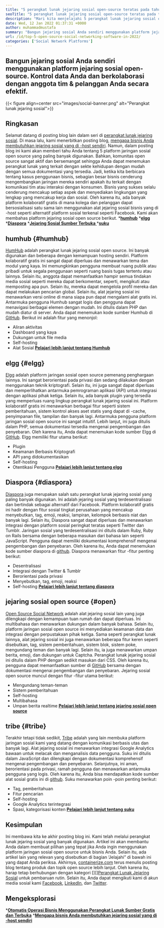```yaml
---
title: "5 perangkat lunak jejaring sosial open-source teratas pada tahun 2022" 
seoTitle: "5 perangkat lunak jejaring sosial open-source teratas pada tahun 2022" 
description: "Mari kita menjelajahi 5 perangkat lunak jejaring sosial open-source teratas. Perangkat lunak ini termasuk Humhub, Elgg, Diaspora, Jejaring Sosial Sumber Terbuka dan Suku." 
date: Wed, 12 Jan 2022 01:37:31 +0000
author: muhammadmustafa
summary: "Bangun jejaring sosial Anda sendiri menggunakan platform jejaring sosial open-source. Kontrol data Anda dan berkolaborasi dengan anggota tim Anda & amp; pelanggan secara efektif." 
url: /id/top-5-open-source-social-networking-software-in-2022/
categories: ['Social Network Platforms']
---
```


## Bangun jejaring sosial Anda sendiri menggunakan platform jejaring sosial open-source. Kontrol data Anda dan berkolaborasi dengan anggota tim & pelanggan Anda secara efektif.

{{< figure align=center src="images/social-banner.png" alt="Perangkat lunak jejaring sosial">}}


## Ringkasan
Selamat datang di posting blog lain dalam seri di [perangkat lunak jejaring sosial][1]. Di masa lalu, kami menerbitkan posting blog, [mengapa bisnis Anda membutuhkan jejaring sosial yang di -host sendiri][2]. Namun, dalam posting blog ini kami akan memberi tahu Anda tentang 5 platform jaringan sosial open source yang paling banyak digunakan. Bahkan, komunitas open source sangat aktif dan bersemangat sehingga Anda dapat menemukan perangkat lunak yang terkait dengan sekte kehidupan dengan mudah dengan semua dokumentasi yang tersedia. Jadi, ketika kita berbicara tentang kasus penggunaan bisnis, sebagian besar bisnis cenderung mengembangkan jaringan mereka sendiri apakah itu terkait dengan komunikasi tim atau interaksi dengan konsumen.
Bisnis yang sukses selalu cenderung mencakup setiap aspek dan menyediakan lingkungan yang lengkap yang mencakup kerja dan sosial. Oleh karena itu, ada banyak platform kolaboratif gratis di mana kolega dan pelanggan dapat bersosialisasi satu sama lain menggunakan alat jejaring sosial bisnis yang di -host seperti alternatif platform sosial terkenal seperti Facebook. Kami akan membahas platform jejaring sosial open source berikut.
  ***[humhub][3]** 
  ***[elgg][4]** 
  ***[Diaspora][5]** 
  *[**Jejaring Sosial Sumber Terbuka** ][6]
  ***[suku][7]** 

## humhub   {#humhub}
[HumHub][8] adalah perangkat lunak jejaring sosial open source. Ini banyak digunakan dan beberapa dengan kemampuan hosting sendiri. Platform kolaboratif gratis ini sangat dapat diperluas dan menawarkan tema dan modul yang kaya. Ini memungkinkan pengguna membuat ruang publik atau pribadi untuk segala penggunaan seperti ruang basis tugas tertentu atau lainnya. Selain itu, anggota dapat memanfaatkan hampir semua tindakan media sosial seperti mereka dapat berkomentar, seperti, mengikuti atau memposting apa pun. Selain itu, mereka dapat mengelola profil mereka dan dapat melakukan pencarian global. Selain itu, alat jejaring sosial ini menawarkan versi online di mana siapa pun dapat mengalami alat gratis ini. Antarmuka pengguna Humhub sangat logis dan pengguna dapat menavigasi berbagai elemen dengan mudah. Ini ditulis dalam PHP dan mudah diatur di server. Anda dapat menemukan kode sumber Humhub di [GitHub][9].
Berikut ini adalah fitur yang menonjol:
  * Aliran aktivitas
  * Dashboard yang kaya
  * Dukungan untuk file media
  * Self-hosting
  * Alat Sosial
[**Pelajari lebih lanjut tentang Humhub** ][10]

## elgg   {#elgg}
[Elgg][11] adalah platform jaringan sosial open source pemenang penghargaan lainnya. Ini sangat berorientasi pada privasi dan sedang dilakukan dengan menggunakan teknik kriptografi. Selain itu, ini juga sangat dapat diperluas dan memperlihatkan antarmuka pemrograman aplikasi (API) untuk integrasi dengan aplikasi pihak ketiga. Selain itu, ada banyak plugin yang tersedia yang memperluas ruang lingkup perangkat lunak jejaring sosial ini. Platform kolaboratif gratis ini menawarkan berbagai fitur seperti sistem pemberitahuan, sistem kontrol akses aset statis yang dapat di -cache, penyimpanan file, tampilan dan banyak lagi. Antarmuka pengguna platform jaringan sosial open source ini sangat intuitif. Lebih lanjut, ini juga ditulis dalam PHP, semua dokumentasi tersedia mengenai pengembangan dan penyebaran. Oleh karena itu, Anda dapat menemukan kode sumber Elgg di [GitHub][12].
Elgg memiliki fitur utama berikut:
  * Plugin
  * Keamanan Berbasis Kriptografi
  * API yang didokumentasikan
  * Self-hosting
  * Otentikasi Pengguna
**[Pelajari lebih lanjut tentang elgg][13]** 

## Diaspora   {#diaspora}
[Diaspora][14] juga merupakan salah satu perangkat lunak jejaring sosial yang paling banyak digunakan. Ini adalah jejaring sosial yang terdesentralisasi dan bertindak sebagai alternatif dari Facebook. Platform kolaboratif gratis ini hadir dengan fitur sosial tingkat perusahaan yang mencakup menyebutkan, tag, emoji, reaksi, lampiran, kelompok berbasis niat dan banyak lagi. Selain itu, Diaspora sangat dapat diperluas dan menawarkan integrasi dengan platform sosial peringkat teratas seperti Twitter dan Tumblr. Jaringan sosial yang terdesentralisasi ini ditulis dalam Ruby, Ruby on Rails bersama dengan beberapa masukan dari bahasa lain seperti JavaScript. Pengguna dapat memiliki dokumentasi komprehensif mengenai pengembangan dan penyebaran. Oleh karena itu, Anda dapat menemukan kode sumber diaspora di [github][15].
Diaspora menawarkan fitur -fitur penting berikut:
  * Desentralisasi
  * Integrasi dengan Twitter & Tumblr
  * Berorientasi pada privasi
  * Menyebutkan, tag, emoji, reaksi
  * Self-hosting
**[Pelajari lebih lanjut tentang diaspora][16]** 

## jejaring sosial open source   {#open}
[Open Source Social Network][17] adalah alat jejaring sosial lain yang juga dilengkapi dengan kemampuan tuan rumah dan dapat diperluas. Ini multibahasa dan menawarkan dukungan dalam banyak bahasa. Selain itu, platform jaringan sosial open source ini menyediakan keamanan data dan integrasi dengan perpustakaan pihak ketiga. Sama seperti perangkat lunak lainnya, alat jejaring sosial ini juga menawarkan beberapa fitur keren seperti disebutkan, tag, sistem pemberitahuan, sistem blok, sistem poke, mengundang teman dan banyak lagi. Selain itu, ia juga menawarkan umpan berita, emoji, dan dukungan untuk Captcha. Perangkat lunak jejaring sosial ini ditulis dalam PHP dengan sedikit masukan dari CSS. Oleh karena itu, pengguna dapat memanfaatkan sumber di [GitHub][18] bersama dengan dokumentasi mengenai pengembangan dan penyebaran.
Jejaring sosial open source muncul dengan fitur -fitur utama berikut:
  * Mengundang teman-teman
  * Sistem pemberitahuan
  * Self-hosting
  * Multibahasa
  * Umpan berita realtime
[**Pelajari lebih lanjut tentang jejaring sosial open source** ][19]

## tribe   {#tribe}
Terakhir tetapi tidak sedikit, [Tribe][20] adalah yang lain membuka platform jaringan sosial kami yang datang dengan komunikasi berbasis utas dan banyak lagi. Alat jejaring sosial ini menawarkan integrasi Google Analytics bawaan untuk melacak dan menganalisis data pengguna. Suku ini ditulis dalam JavaScript dan dilengkapi dengan dokumentasi komprehensif mengenai pengembangan dan penyebaran. Selanjutnya, ini aman, berorientasi pada privasi, ramah pengguna dan menawarkan antarmuka pengguna yang logis. Oleh karena itu, Anda bisa mendapatkan kode sumber alat sosial gratis ini di [github][21].
Suku menawarkan poin -poin penting berikut:
  * Tag, pemberitahuan
  * Fitur pencarian
  * Self-hosting
  * Google Analytics terintegrasi
  * Spasi, kategorisasi konten
[**Pelajari lebih lanjut tentang suku** ][22]

## **Kesimpulan**
Ini membawa kita ke akhir posting blog ini. Kami telah melalui perangkat lunak jejaring sosial yang banyak digunakan. Artikel ini akan membantu Anda dalam membuat pilihan yang tepat jika Anda ingin menggunakan platform jaringan sosial open source untuk bisnis Anda. Selain itu, ada artikel lain yang relevan yang disebutkan di bagian ‘Jelajahi” di bawah ini yang dapat Anda periksa.
Akhirnya, [containerize.com][23] terus menulis posting blog tentang produk dan topik open source lebih lanjut. Oleh karena itu, harap tetap berhubungan dengan kategori [][][Perangkat Lunak Jejaring Sosial][25] untuk pembaruan rutin. Selain itu, Anda dapat mengikuti kami di akun media sosial kami [Facebook][26], [LinkedIn][27], dan [Twitter][28].

## Mengeksplorasi
  ***[Otomatis Operasi Bisnis Menggunakan Perangkat Lunak Sumber Gratis dan Terbuka][29]** 
  *[**Mengapa bisnis Anda membutuhkan jejaring sosial yang di -host sendiri** ][17]

  
[1]: https://blog.containerize.com/category/social-network-platforms/
[2]: https://blog.containerize.com/social-network-platforms/why-your-business-needs-a-self-hosted-social-network/
[3]: #Humhub
[4]: #Elgg
[5]: #Diaspora
[6]: #Open
[7]: #Tribe
[8]: https://products.containerize.com/social-network-platforms/humhub/
[9]: https://github.com/humhub/humhub
[10]: https://www.humhub.com/en
[11]: https://products.containerize.com/social-network-platforms/elgg/
[12]: https://github.com/elgg/elgg
[13]: https://elgg.org/
[14]: https://products.containerize.com/social-network-platforms/diaspora/
[15]: https://github.com/diaspora/diaspora
[16]: https://diasporafoundation.org/
[17]: https://products.containerize.com/social-network-platforms/open-source-social-network/
[18]: https://github.com/opensource-socialnetwork/opensource-socialnetwork
[19]: https://www.opensource-socialnetwork.org/
[20]: https://products.containerize.com/social-network-platforms/tribe/
[21]: https://github.com/tribeplatform/api-documentation
[22]: https://docs.tribe.so/
[23]: https://www.containerize.com/
[24]: https://products.containerize.com/video-conferencing/
[25]: https://products.containerize.com/social-network-platforms/
[26]: https://web.facebook.com/containerize
[27]: https://www.linkedin.com/company/containerize/
[28]: https://twitter.com/containerize_co
[29]: https://blog.containerize.com/blogging/automate-business-operations-using-open-source-software/

